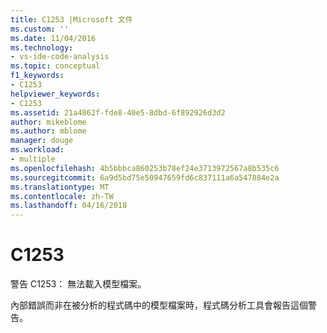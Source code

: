 ```yaml
---
title: C1253 |Microsoft 文件
ms.custom: ''
ms.date: 11/04/2016
ms.technology:
- vs-ide-code-analysis
ms.topic: conceptual
f1_keywords:
- C1253
helpviewer_keywords:
- C1253
ms.assetid: 21a4062f-fde8-40e5-8dbd-6f892926d3d2
author: mikeblome
ms.author: mblome
manager: douge
ms.workload:
- multiple
ms.openlocfilehash: 4b5bbbca860253b78ef24e3713972567a8b535c6
ms.sourcegitcommit: 6a9d5bd75e50947659fd6c837111a6a547884e2a
ms.translationtype: MT
ms.contentlocale: zh-TW
ms.lasthandoff: 04/16/2018
---
```

# <a name="c1253"></a>C1253
警告 C1253： 無法載入模型檔案。  
  
 內部錯誤而非在被分析的程式碼中的模型檔案時，程式碼分析工具會報告這個警告。